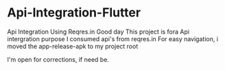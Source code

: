 # Api-Integration-Flutter
Api Integration Using Reqres.in
Good day
This project is fora Api intergration purpose
I consumed api's from reqres.in
For easy navigation, i moved the app-release-apk to my project root


I'm open for corrections, if need be.
